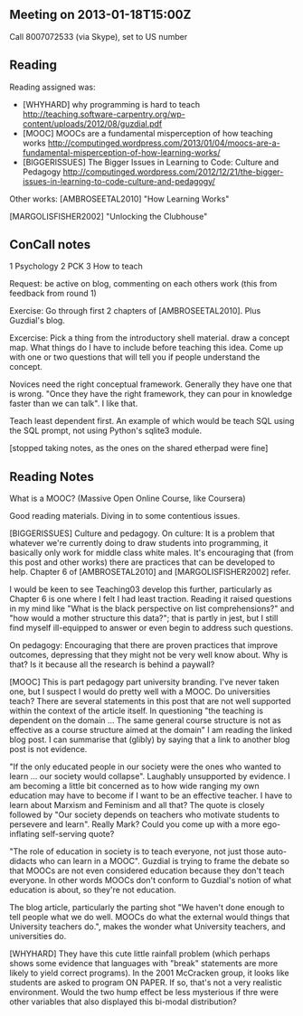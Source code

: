 ## Meeting on 2013-01-18T15:00Z

Call 8007072533 (via Skype), set to US number

## Reading

Reading assigned was:
  * [WHYHARD] why programming is hard to teach http://teaching.software-carpentry.org/wp-content/uploads/2012/08/guzdial.pdf
  * [MOOC] MOOCs are a fundamental misperception of how teaching works http://computinged.wordpress.com/2013/01/04/moocs-are-a-fundamental-misperception-of-how-learning-works/
  * [BIGGERISSUES] The Bigger Issues in Learning to Code: Culture and Pedagogy http://computinged.wordpress.com/2012/12/21/the-bigger-issues-in-learning-to-code-culture-and-pedagogy/

Other works:
  [AMBROSEETAL2010] "How Learning Works"

  [MARGOLISFISHER2002] "Unlocking the Clubhouse"

## ConCall notes

1 Psychology
2 PCK
3 How to teach

Request: be active on blog, commenting on each others work (this from
feedback from round 1)

Exercise: Go through first 2 chapters of [AMBROSEETAL2010]. Plus
Guzdial's blog.

Excercise: Pick a thing from the introductory shell material.
draw a concept map. What things do I have to include before
teaching this idea. Come up with one or two questions that will
tell you if people understand the concept.

Novices need the right conceptual framework.  Generally they
have one that is wrong. "Once they have the right framework,
they can pour in knowledge faster than we can talk".  I like
that.

Teach least dependent first. An example of which would be teach
SQL using the SQL prompt, not using Python's sqlite3 module.

[stopped taking notes, as the ones on the shared etherpad were
fine]

## Reading Notes

What is a MOOC? (Massive Open Online Course, like Coursera)

Good reading materials. Diving in to some contentious issues.

[BIGGERISSUES] Culture and pedagogy. On culture: It is a
problem that whatever we're currently doing to draw students
into programming, it basically only work for middle class white
males. It's encouraging that (from this post and other works)
there are practices that can be developed to help. Chapter 6 of
[AMBROSETAL2010] and [MARGOLISFISHER2002] refer.

I would be keen to see Teaching03 develop this further,
particularly as Chapter 6 is one where I felt I had least
traction. Reading it raised questions in my mind like "What is
the black perspective on list comprehensions?" and "how would a
mother structure this data?"; that is partly in jest, but I
still find myself ill-equipped to answer or even begin to
address such questions.

On pedagogy: Encouraging that there are proven practices that
improve outcomes, depressing that they might not be very well
know about. Why is that? Is it because all the research is
behind a paywall?

[MOOC] This is part pedagogy part university branding. I've
never taken one, but I suspect I would do pretty well with a
MOOC. Do universities teach? There are several statements in
this post that are not well supported within the context of the
article itself. In questioning "the teaching is dependent on
the domain ... The same general course structure is not as
effective as a course structure aimed at the domain" I am
reading the linked blog post. I can summarise that (glibly) by
saying that a link to another blog post is not evidence.

"If the only educated people in our society were the ones who
wanted to learn ... our society would collapse". Laughably
unsupported by evidence. I am becoming a little bit concerned as
to how wide ranging my own education may have to become if I
want to be an effective teacher. I have to learn about Marxism
and Feminism and all that? The quote is closely followed by
"Our society depends on teachers who motivate students to
persevere and learn". Really Mark? Could you come up with a more
ego-inflating self-serving quote?

"The role of education in society is to teach everyone, not just
those auto-didacts who can learn in a MOOC". Guzdial is trying to
frame the debate so that MOOCs are not even considered education
because they don't teach everyone. In other words MOOCs don't
conform to Guzdial's notion of what education is about, so
they're not education.

The blog article, particularly the parting shot "We haven't done
enough to tell people what we do well. MOOCs do what the
external would things that University teachers do.", makes the
wonder what University teachers, and universities do.

[WHYHARD] They have this cute little rainfall problem (which
perhaps shows some evidence that languages with "break"
statements are more likely to yield correct programs). In the
2001 McCracken group, it looks like students are asked to
program ON PAPER. If so, that's not a very realistic
environment. Would the two hump effect be less mysterious if
thre were other variables that also displayed this bi-modal
distribution?

